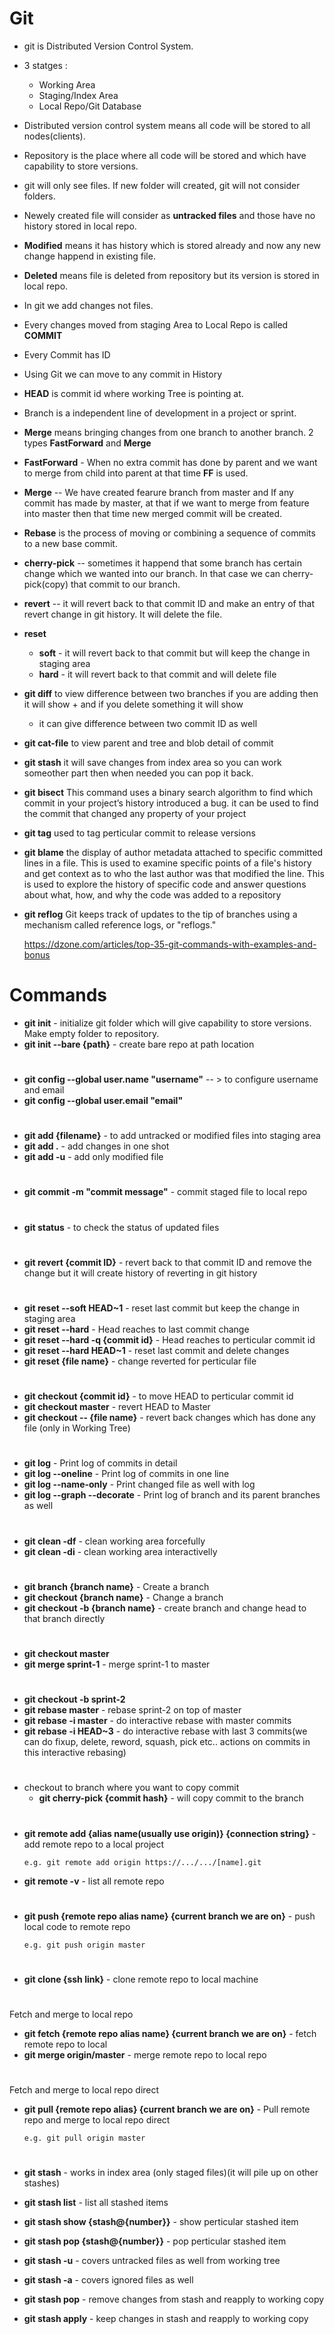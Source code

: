 # Git

-   git is Distributed Version Control System.

-   3 statges : 
    -   Working Area
    -   Staging/Index Area
    -   Local Repo/Git Database

-   Distributed version control system means all code will be stored to all nodes(clients).

-   Repository is the place where all code will be stored and which have capability to store versions.

-  git will only see files. If new folder will created, git will not consider folders.

-  Newely created file will consider as **untracked files** and those have no history stored in local repo.

-  **Modified** means it has history which is stored already and now any new change happend in existing file.

-  **Deleted** means file is deleted from repository but its version is stored in local repo.

-  In git we add changes not files.

-  Every changes moved from staging Area to Local Repo is called **COMMIT**

-  Every Commit has ID

-  Using Git we can move to any commit in History

-  **HEAD** is commit id where working Tree is pointing at.

-  Branch is a independent line of development in a project or sprint.

-  **Merge** means bringing changes from one branch to another branch. 2 types **FastForward** and **Merge**

-  **FastForward** - When no extra commit has done by parent and we want to merge from child into parent at that time **FF** is used.

-  **Merge** -- We have created fearure branch from master and If any commit has made by master, at that if we want to merge from feature into master then that time new merged commit will be created.

-  **Rebase** is the process of moving or combining a sequence of commits to a new base commit.

- **cherry-pick** -- sometimes it happend that some branch has certain change which we wanted into our branch. In that case we can cherry-pick(copy) that commit to our branch.

- **revert** -- it will revert back to that commit ID and make an entry of that revert change in git history. It will delete the file.

- **reset**
    - **soft** - it will revert back to that commit but will keep the change in staging area
    - **hard** - it will revert back to that commit and will delete file

-  **git diff** to view difference between two branches if you are adding then it will show + and if you delete something it will show 
    - it can give difference between two commit ID as well

-  **git cat-file** to view parent and tree and blob detail of commit

-  **git stash** it will save changes from index area so you can work someother part then when needed you can pop it back.

-  **git bisect** This command uses a binary search algorithm to find which commit in your project’s history introduced a bug. it can be used to find the commit that changed any property of your project

-  **git tag** used to tag perticular commit to release versions

-  **git blame** the display of author metadata attached to specific committed lines in a file. This is used to examine specific points of a file's history and get context as to who the last author was that modified the line. This is used to explore the history of specific code and answer questions about what, how, and why the code was added to a repository

-  **git reflog** Git keeps track of updates to the tip of branches using a mechanism called reference logs, or "reflogs."

    https://dzone.com/articles/top-35-git-commands-with-examples-and-bonus


# Commands

-  **git init** -  initialize git folder which will give capability to store versions. Make empty folder to repository.
- **git init --bare {path}** - create bare repo at path location
#
-  **git config --global user.name "username"** --
                                                > to configure username and email
-  **git config --global user.email "email"**
#
- **git add {filename}** -  to add untracked or modified files into staging area
- **git add .**  -  add changes in one shot
- **git add -u** -  add only modified file
#
-  **git commit -m "commit message"** -  commit staged file to local repo
#
-  **git status** -  to check the status of updated files
#
- **git revert {commit ID}** - revert back to that commit ID and remove the change but it will create history of reverting in git history
#
- **git reset --soft HEAD~1** - reset last commit but keep the change in staging area
- **git reset --hard** -  Head reaches to last commit change
- **git reset --hard -q {commit id}** -  Head reaches to perticular commit id
- **git reset --hard HEAD~1** - reset last commit and delete changes
- **git reset {file name}** -  change reverted for perticular file
#
- **git checkout {commit id}** -  to move HEAD to perticular commit id
- **git checkout master** -  revert HEAD to Master
- **git checkout -- {file name}** -  revert back changes which has done any file (only in Working Tree)
#
- **git log** - Print log of commits in detail
- **git log --oneline** - Print log of commits in one line
- **git log --name-only** - Print changed file as well with log
- **git log --graph --decorate** - Print log of branch and its parent branches as well
#
- **git clean -df** - clean working area forcefully
- **git clean -di** - clean working area interactivelly 

#
- **git branch {branch name}** - Create a branch
- **git checkout {branch name}** - Change a branch
- **git checkout -b {branch name}** - create branch and change head to that branch directly
#

- **git checkout master**
- **git merge sprint-1** - merge sprint-1 to master
#
- **git checkout -b sprint-2**
- **git rebase master** - rebase sprint-2 on top of master
- **git rebase -i master** - do interactive rebase with master commits
- **git rebase -i HEAD~3** - do interactive rebase with last 3 commits(we can do fixup, delete, reword, squash, pick etc.. actions on commits in this interactive rebasing)
#
- checkout to branch where you want to copy commit
    - **git cherry-pick {commit hash}** - will copy commit to the branch
#
- **git remote add {alias name(usually use origin)} {connection string}** - add remote repo to a local project
    ```
    e.g. git remote add origin https://.../.../[name].git
    ```
- **git remote -v** - list all remote repo
#
- **git push {remote repo alias name} {current branch we are on}** - push local code to remote repo
    ```
    e.g. git push origin master
    ```
#
- **git clone {ssh link}** - clone remote repo to local machine
# 
Fetch and merge to local repo
- **git fetch {remote repo alias name} {current branch we are on}** - fetch remote repo to local
- **git merge origin/master** - merge remote repo to local repo
#
Fetch and merge to local repo direct
- **git pull {remote repo alias} {current branch we are on}** - Pull remote repo and merge to local repo direct
    ```
    e.g. git pull origin master
    ```
#
- **git stash** -  works in index area (only staged files)(it will pile up on other stashes)

- **git stash list** - list all stashed items

- **git stash show {stash@{number}}** - show perticular stashed item

- **git stash pop {stash@{number}}** - pop perticular stashed item

- **git stash -u** -  covers untracked files as well from working tree

- **git stash -a** -  covers ignored files as well

- **git stash pop** -  remove changes from stash and reapply to working copy

- **git stash apply** -  keep changes in stash and reapply to working copy
